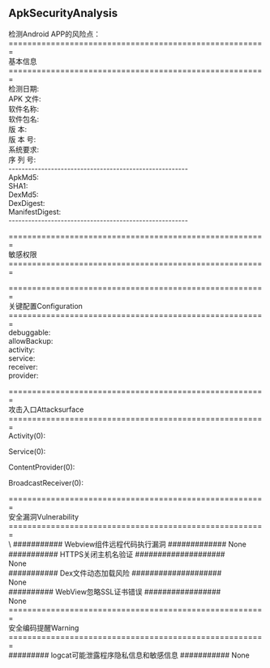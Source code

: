 ## ApkSecurityAnalysis

检测Android APP的风险点：  
\=======================================================   
基本信息   
\=======================================================   
检测日期:	   
APK 文件:  	
软件名称:	  
软件包名:	  
版    本:	  
版 本 号:	  
系统要求:	  
序 列 号:	  
\-------------------------------------------------------     
ApkMd5:	    
SHA1:	     
DexMd5:	     
DexDigest:   	    
ManifestDigest:	     
\-------------------------------------------------------     

\=======================================================      
敏感权限  
\=======================================================     

\=======================================================     
关键配置Configuration     
\=======================================================     
debuggable:	  
allowBackup:	  
activity:	  
service:	  
receiver:   
provider:	    

\=======================================================   
攻击入口Attacksurface   
\=======================================================   
Activity(0):   

Service(0):   

ContentProvider(0):  

BroadcastReceiver(0):  

\=======================================================  
安全漏洞Vulnerability  
\=======================================================  
\ ########### Webview组件远程代码执行漏洞 ############# 
None  
\########### HTTPS关闭主机名验证 ####################   
None   
\########### Dex文件动态加载风险 ####################   
None  
\########## WebView忽略SSL证书错误 #################   
None  
\=======================================================  
安全编码提醒Warning   
\=======================================================  
\######### logcat可能泄露程序隐私信息和敏感信息 ########### 
None  
